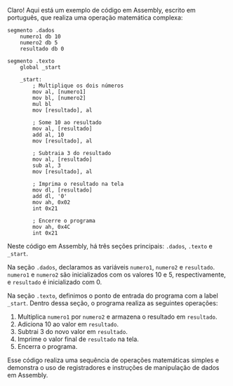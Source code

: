 Claro! Aqui está um exemplo de código em Assembly, escrito em português, que realiza uma operação matemática complexa:

```
segmento .dados
    numero1 db 10
    numero2 db 5
    resultado db 0

segmento .texto
    global _start

    _start:
        ; Multiplique os dois números
        mov al, [numero1]
        mov bl, [numero2]
        mul bl
        mov [resultado], al

        ; Some 10 ao resultado
        mov al, [resultado]
        add al, 10
        mov [resultado], al

        ; Subtraia 3 do resultado
        mov al, [resultado]
        sub al, 3
        mov [resultado], al

        ; Imprima o resultado na tela
        mov dl, [resultado]
        add dl, '0'
        mov ah, 0x02
        int 0x21

        ; Encerre o programa
        mov ah, 0x4C
        int 0x21
```

Neste código em Assembly, há três seções principais: `.dados`, `.texto` e `_start`.

Na seção `.dados`, declaramos as variáveis `numero1`, `numero2` e `resultado`. `numero1` e `numero2` são inicializados com os valores 10 e 5, respectivamente, e `resultado` é inicializado com 0.

Na seção `.texto`, definimos o ponto de entrada do programa com a label `_start`. Dentro dessa seção, o programa realiza as seguintes operações:

1. Multiplica `numero1` por `numero2` e armazena o resultado em `resultado`.
2. Adiciona 10 ao valor em `resultado`.
3. Subtrai 3 do novo valor em `resultado`.
4. Imprime o valor final de `resultado` na tela.
5. Encerra o programa.

Esse código realiza uma sequência de operações matemáticas simples e demonstra o uso de registradores e instruções de manipulação de dados em Assembly.